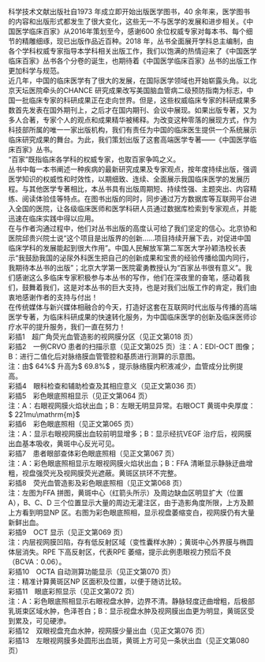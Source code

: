 科学技术文献出版社自1973 年成立即开始出版医学图书，40 余年来，医学图书的内容和出版形式都发生了很大变化，这些无一不与医学的发展和进步相关。《中国医学临床百家》从2016年策划至今，感谢600 余位权威专家对每本书、每个细节的精雕细琢，现已出版作品近百种。2018 年，丛书全面展开学科总主编制，由各个学科权威专家指导本学科相关出版工作，我们以饱满的热情迎来了《中国医学临床百家》丛书各个分卷的诞生，也期待着《中国医学临床百家》丛书的出版工作更加科学与规范。  
近几年，中国的临床医学有了很大的发展，在国际医学领域也开始崭露头角。以北京天坛医院牵头的CHANCE 研究成果改写美国脑血管病二级预防指南为标志，中国一批临床专家的科研成果正在走向世界。但是，这些权威临床专家的科研成果多数首先发表在国外期刊上，之后才在国内期刊、会议中展现。如果出版专著，又为多人合著，专家个人的观点和成果精华被稀释。为改变这种零落的展现方式，作为科技部所属的唯一一家出版机构，我们有责任为中国的临床医生提供一个系统展示临床研究成果的舞台。为此，我们策划出版了这套高端医学专著——《中国医学临床百家》丛书。  
“百家”既指临床各学科的权威专家，也取百家争鸣之义。  
丛书中每一本书阐述一种疾病的最新研究成果及专家观点，按年度持续出版，强调医学知识的权威性和时效性，以期细致、连续、全面展示我国临床医学的发展历程。与其他医学专著相比，本丛书具有出版周期短、持续性强、主题突出、内容精练、阅读体验佳等特点。在图书出版的同时，同步通过万方数据库等互联网平台进入全国的医院，让各级临床医师和医学科研人员通过数据库检索到专家观点，并能迅速在临床实践中得以应用。  
在与作者沟通过程中，他们对丛书出版的高度认可给了我们坚定的信心。北京协和医院邱贵兴院士说“这个项目是出版界的创新……项目持续开展下去，对促进中国临床学科的发展能起到很大作用”。中国人民解放军第二军医大学孙颖浩校长表示“我鼓励我国的泌尿外科医生把自己的创新成果和宝贵的经验传播给国内同行，我期待本丛书的出版”；北京大学第一医院霍勇教授认为“百家丛书很有意义”。我们感谢这么多临床专家积极参与本丛书的写作，他们在深夜里的奋笔，感动着我们，鼓舞着我们，这是对本丛书的巨大支持，也是对我们出版工作的肯定，我们由衷地感谢作者的支持与付出！  
在传统媒体与新兴媒体相融合的今天，打造好这套在互联网时代出版与传播的高端医学专著，为临床科研成果的快速转化服务，为中国临床医学的创新及临床医师诊疗水平的提升服务，我们一直在努力！  
彩插1　超广角荧光血管造影的视网膜分区（见正文第018 页）  
彩插2　一例CRVO 患者的扫描示意（见正文第025 页）注：A：EDI-OCT 图像；B：进行二值化后对脉络膜血管管腔和基质进行测算的示意图。  
注：由$ 64\%$  升高为$ 69.8\%$ ，提示脉络膜内积液减少，血管成分比例提高。  
彩插4　眼科检查和辅助检查及其相应意义（见正文第036 页）  
彩插5　彩色眼底照相显示（见正文第064 页）  
注：A：右眼视网膜火焰状出血；B：左眼无明显异常。右眼OCT 黄斑中央厚度：$ 221mu\mathrm{m}$      
彩插6　彩色眼底照相（见正文第065 页）  
注：A：显示右眼视网膜出血较前明显增多；B：显示经抗VEGF 治疗后，视网膜出血基本吸收，黄斑中心反光可见。  
彩插7　患者眼部查体彩色眼底照相（见正文第067 页）  
注：A：彩色眼底照相显示左眼视网膜火焰状出血；B：FFA 清晰显示静脉迂曲增粗，视盘强荧光及视网膜荧光遮蔽。黄斑区拱环不完整。  
彩插8　荧光血管造影及彩色眼底照相（见正文第068 页）  
注：左图为FFA 拼图，黄斑中心（红箭头所示）及周边缺血区明显扩大（位置A），B、C、D 三个位置显示大量的周边无灌注区，由于造影角度所限，上方及颞上方看到明显NP 区。右图为彩色眼底照相，显示视盘萎缩变白，视网膜仍有大量新鲜出血。  
彩插9　OCT 显示（见正文第069 页）  
注：内层视网膜凹陷，存有低反射区域（变性囊样水肿）；黄斑中心外界膜与椭圆体层消失。RPE 下高反射区，代表RPE 萎缩，提示此例患眼视力预后不良（BCVA：0.06）。  
彩插10　OCTA 自动测算功能显示（见正文第070 页）  
注：精准计算黄斑区NP 区面积及位置，以便于随访比较。  
彩插11　眼底彩照显示（见正文第072 页）  
注：A：彩色眼底照相显示右眼视盘水肿，边界不清。静脉轻度迂曲增粗，后极部乳斑束区域水肿，色泽苍白；B：显示视盘水肿及视网膜出血更为明显，黄斑区受到累及，可见硬渗。  
彩插12　双眼视盘充血水肿，视网膜少量出血（见正文第076 页）  
彩插13　左眼视网膜多处圆形出血斑，黄斑上方可见一条状出血（见正文第080 页）  